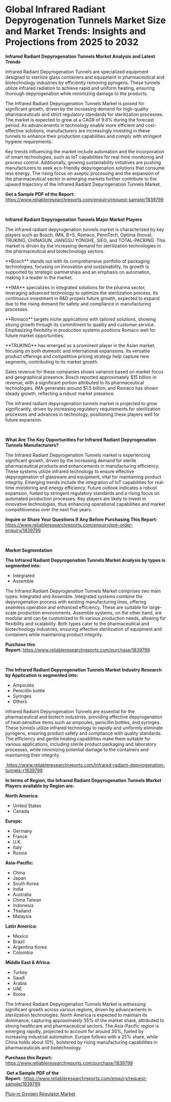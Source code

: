 <p><h1>Global Infrared Radiant Depyrogenation Tunnels Market Size and Market Trends: Insights and Projections from 2025 to 2032</h1></p><p><strong>Infrared Radiant Depyrogenation Tunnels Market Analysis and Latest Trends</strong></p>
<p><p>Infrared Radiant Depyrogenation Tunnels are specialized equipment designed to sterilize glass containers and equipment in pharmaceutical and biotechnology industries by efficiently removing pyrogens. These tunnels utilize infrared radiation to achieve rapid and uniform heating, ensuring thorough depyrogenation while minimizing damage to the products.</p><p>The Infrared Radiant Depyrogenation Tunnels Market is poised for significant growth, driven by the increasing demand for high-quality pharmaceuticals and strict regulatory standards for sterilization processes. The market is expected to grow at a CAGR of 9.8% during the forecast period. As advancements in technology enable more efficient and cost-effective solutions, manufacturers are increasingly investing in these tunnels to enhance their production capabilities and comply with stringent hygiene requirements.</p><p>Key trends influencing the market include automation and the incorporation of smart technologies, such as IoT capabilities for real-time monitoring and process control. Additionally, growing sustainability initiatives are pushing manufacturers to seek eco-friendly depyrogenation solutions that consume less energy. The rising focus on aseptic processing and the expansion of the pharmaceutical sector in emerging markets further contribute to the upward trajectory of the Infrared Radiant Depyrogenation Tunnels Market.</p></p>
<p><strong>Get a Sample PDF of the Report:&nbsp;</strong> <a href="https://www.reliableresearchreports.com/enquiry/request-sample/1839799?utm_campaign=2279&utm_medium=2&utm_source=Github&utm_content=ia&utm_term=12042025&utm_id=infrared-radiant-depyrogenation-tunnels">https://www.reliableresearchreports.com/enquiry/request-sample/1839799</a></p>
<p>&nbsp;</p>
<p><strong>Infrared Radiant Depyrogenation Tunnels Major Market Players</strong></p>
<p><p>The infrared radiant depyrogenation tunnels market is characterized by key players such as Bosch, IMA, B+S, Romaco, PennTech, Optima (Inova), TRUKING, CHINASUN, JIANGSU YONGHE, SIEG, and TOTAL-PACKING. This market is driven by the increasing demand for sterilization technologies in the pharmaceutical and biotechnology sectors.</p><p>**Bosch** stands out with its comprehensive portfolio of packaging technologies, focusing on innovation and sustainability. Its growth is supported by strategic partnerships and an emphasis on automation, making it a leader in the market.</p><p>**IMA** specializes in integrated solutions for the pharma sector, leveraging advanced technology to optimize the sterilization process. Its continuous investment in R&D propels future growth, expected to expand due to the rising demand for safety and compliance in manufacturing processes.</p><p>**Romaco** targets niche applications with tailored solutions, showing strong growth through its commitment to quality and customer service. Emphasizing flexibility in production systems positions Romaco well for future market opportunities.</p><p>**TRUKING** has emerged as a prominent player in the Asian market, focusing on both domestic and international expansions. Its versatile product offerings and competitive pricing strategy help capture new segments, contributing to its market growth.</p><p>Sales revenue for these companies shows variance based on market focus and geographical presence. Bosch reported approximately $15 billion in revenue, with a significant portion attributed to its pharmaceutical technologies. IMA generates around $1.5 billion, and Romaco has shown steady growth, reflecting a robust market presence.</p><p>The infrared radiant depyrogenation tunnels market is projected to grow significantly, driven by increasing regulatory requirements for sterilization processes and advances in technology, positioning these players well for future expansion.</p></p>
<p>&nbsp;</p>
<p><strong>What Are The Key Opportunities For Infrared Radiant Depyrogenation Tunnels Manufacturers?</strong></p>
<p><p>The Infrared Radiant Depyrogenation Tunnels market is experiencing significant growth, driven by the increasing demand for sterile pharmaceutical products and enhancements in manufacturing efficiency. These systems utilize infrared technology to ensure effective depyrogenation of glassware and equipment, vital for maintaining product integrity. Emerging trends include the integration of IoT capabilities for real-time monitoring and energy efficiency. Future outlook indicates a robust expansion, fueled by stringent regulatory standards and a rising focus on automated production processes. Key players are likely to invest in innovative technologies, thus enhancing operational capabilities and market competitiveness over the next five years.</p></p>
<p><strong>Inquire or Share Your Questions If Any Before Purchasing This Report:</strong> <a href="https://www.reliableresearchreports.com/enquiry/pre-order-enquiry/1839799?utm_campaign=2279&utm_medium=2&utm_source=Github&utm_content=ia&utm_term=12042025&utm_id=infrared-radiant-depyrogenation-tunnels">https://www.reliableresearchreports.com/enquiry/pre-order-enquiry/1839799</a></p>
<p>&nbsp;</p>
<p><strong>Market Segmentation</strong></p>
<p><strong>The Infrared Radiant Depyrogenation Tunnels Market Analysis by types is segmented into:</strong></p>
<p><ul><li>Integrated</li><li>Assemble</li></ul></p>
<p><p>The Infrared Radiant Depyrogenation Tunnels Market comprises two main types: Integrated and Assemble. Integrated systems combine the depyrogenation process with existing manufacturing lines, offering seamless operation and enhanced efficiency. These are suitable for large-scale production environments. Assemble systems, on the other hand, are modular and can be customized to fit various production needs, allowing for flexibility and scalability. Both types cater to the pharmaceutical and biotechnology industries, ensuring effective sterilization of equipment and containers while maintaining product integrity.</p></p>
<p><strong>Purchase this Report:&nbsp;</strong><a href="https://www.reliableresearchreports.com/purchase/1839799?utm_campaign=2279&utm_medium=2&utm_source=Github&utm_content=ia&utm_term=12042025&utm_id=infrared-radiant-depyrogenation-tunnels">https://www.reliableresearchreports.com/purchase/1839799</a></p>
<p>&nbsp;</p>
<p><strong>The Infrared Radiant Depyrogenation Tunnels Market Industry Research by Application is segmented into:</strong></p>
<p><ul><li>Ampoules</li><li>Penicillin bottle</li><li>Syringes</li><li>Others</li></ul></p>
<p><p>Infrared Radiant Depyrogenation Tunnels are essential for the pharmaceutical and biotech industries, providing effective depyrogenation of heat-sensitive items such as ampoules, penicillin bottles, and syringes. These tunnels utilize infrared technology to rapidly and uniformly eliminate pyrogens, ensuring product safety and compliance with quality standards. The efficiency and gentle heating capabilities make them suitable for various applications, including sterile product packaging and laboratory processes, while minimizing potential damage to the containers and maintaining their integrity.</p></p>
<p><a href="https://www.reliableresearchreports.com/infrared-radiant-depyrogenation-tunnels-r1839799?utm_campaign=2279&utm_medium=2&utm_source=Github&utm_content=ia&utm_term=12042025&utm_id=infrared-radiant-depyrogenation-tunnels">&nbsp;https://www.reliableresearchreports.com/infrared-radiant-depyrogenation-tunnels-r1839799</a></p>
<p><strong>In terms of Region, the Infrared Radiant Depyrogenation Tunnels Market Players available by Region are:</strong></p>
<p>
    <p> <strong> North America: </strong>
        <ul>
            <li>United States</li>
            <li>Canada</li>
        </ul>
        </p> 
    <p> <strong> Europe: </strong>
        <ul>
            <li>Germany</li>
            <li>France</li>
            <li>U.K.</li>
            <li>Italy</li>
            <li>Russia</li>
        </ul>
        </p> 
    <p> <strong> Asia-Pacific: </strong>
        <ul>
            <li>China</li>
            <li>Japan</li>
            <li>South Korea</li>
            <li>India</li>
            <li>Australia</li>
            <li>China Taiwan</li>
            <li>Indonesia</li>
            <li>Thailand</li>
            <li>Malaysia</li>
        </ul>
        </p> 
    <p> <strong> Latin America: </strong>
        <ul>
            <li>Mexico</li>
            <li>Brazil</li>
            <li>Argentina Korea</li>
            <li>Colombia</li>
        </ul>
        </p> 
    <p> <strong> Middle East & Africa: </strong>
        <ul>
            <li>Turkey</li>
            <li>Saudi</li>
            <li>Arabia</li>
            <li>UAE</li>
            <li>Korea</li>
        </ul>
    </p>
    </p>
<p><p>The Infrared Radiant Depyrogenation Tunnels Market is witnessing significant growth across various regions, driven by advancements in sterilization technologies. North America is expected to maintain its dominance, capturing approximately 35% of the market share, attributed to strong healthcare and pharmaceutical sectors. The Asia-Pacific region is emerging rapidly, projected to account for around 30%, fueled by increasing industrial automation. Europe follows with a 25% share, while China holds about 10%, bolstered by rising manufacturing capabilities in pharmaceuticals and biotechnology.</p></p>
<p><strong>Purchase this Report: </strong><a href="https://www.reliableresearchreports.com/purchase/1839799?utm_campaign=2279&utm_medium=2&utm_source=Github&utm_content=ia&utm_term=12042025&utm_id=infrared-radiant-depyrogenation-tunnels">https://www.reliableresearchreports.com/purchase/1839799</a></p>
<p>&nbsp;<strong>Get a Sample PDF of the Report:&nbsp;&nbsp;</strong><a href="https://www.reliableresearchreports.com/enquiry/request-sample/1839799?utm_campaign=2279&utm_medium=2&utm_source=Github&utm_content=ia&utm_term=12042025&utm_id=infrared-radiant-depyrogenation-tunnels">https://www.reliableresearchreports.com/enquiry/request-sample/1839799</a></p>
<p><strong></strong></p>
<p><p><a href="https://github.com/BrandonBrown3773/Market-Research-Report-List-1/blob/main/plug-in-oxygen-regulator-market.md?utm_campaign=2279&utm_medium=2&utm_source=Github&utm_content=ia&utm_term=12042025&utm_id=infrared-radiant-depyrogenation-tunnels">Plug-in Oxygen Regulator Market</a></p></p>
